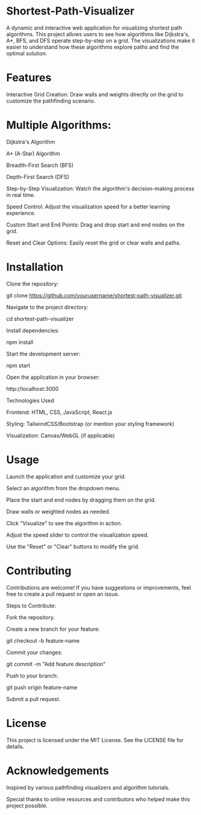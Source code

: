 # Shortest-Path-Visualizer
A dynamic and interactive web application for visualizing shortest path algorithms. This project allows users to see how algorithms like Dijkstra's, A*, BFS, and DFS operate step-by-step on a grid. The visualizations make it easier to understand how these algorithms explore paths and find the optimal solution.

# Features

Interactive Grid Creation: Draw walls and weights directly on the grid to customize the pathfinding scenario.

# Multiple Algorithms:

Dijkstra's Algorithm

A* (A-Star) Algorithm

Breadth-First Search (BFS)

Depth-First Search (DFS)

Step-by-Step Visualization: Watch the algorithm's decision-making process in real time.

Speed Control: Adjust the visualization speed for a better learning experience.

Custom Start and End Points: Drag and drop start and end nodes on the grid.

Reset and Clear Options: Easily reset the grid or clear walls and paths.

# Installation

Clone the repository:

git clone https://github.com/yourusername/shortest-path-visualizer.git

Navigate to the project directory:

cd shortest-path-visualizer

Install dependencies:

npm install

Start the development server:

npm start

Open the application in your browser:

http://localhost:3000

Technologies Used

Frontend: HTML, CSS, JavaScript, React.js

Styling: TailwindCSS/Bootstrap (or mention your styling framework)

Visualization: Canvas/WebGL (if applicable)

# Usage

Launch the application and customize your grid.

Select an algorithm from the dropdown menu.

Place the start and end nodes by dragging them on the grid.

Draw walls or weighted nodes as needed.

Click "Visualize" to see the algorithm in action.

Adjust the speed slider to control the visualization speed.

Use the "Reset" or "Clear" buttons to modify the grid.

# Contributing

Contributions are welcome! If you have suggestions or improvements, feel free to create a pull request or open an issue.

Steps to Contribute:

Fork the repository.

Create a new branch for your feature:

git checkout -b feature-name

Commit your changes:

git commit -m "Add feature description"

Push to your branch:

git push origin feature-name

Submit a pull request.

# License

This project is licensed under the MIT License. See the LICENSE file for details.

# Acknowledgements

Inspired by various pathfinding visualizers and algorithm tutorials.

Special thanks to online resources and contributors who helped make this project possible.
